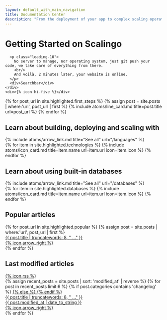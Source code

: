 ```yaml
---
layout: default_with_main_navigation
title: Documentation Center
description: "From the deployment of your app to complex scaling operations you'll find all the resources you need to understand and benefit from Scalingo's powerful Platform as a Service. All major languages are supported: Ruby, NodeJS, MeteorJS, Python, PHP, Java and more."
---
```

<div class="w-full max-w-sc-content-1532 text-sc-gray-1">
  <div class="bg-sc-gray-5 flex flex-row mb-12">
    <div class="flex-grow p-10">
      <h1 class="mb-4 text-sc-title-1 font-bold">Getting Started on Scalingo</h1>

      <p class="leading-10">
        No server to manage, nor operating system, just git push your code, we take care of everything from there.
        <br/>
        And voilà, 2 minutes later, your website is online.
      </p>
      <div>Searchbar</div>
    </div>
    <div>{% icon hi-five %}</div>
  </div>
  <div class="grid grid-cols-1 md:grid-cols-2 xl:grid-cols-3 gap-6 mb-12">
    {% for post_url in site.highlighted.first_steps %}
      {% assign post = site.posts | where:'url', post_url | first %}
      {% include atoms/line_card.md title=post.title url=post_url %}
    {% endfor %}
  </div>
  <div class="grid grid-cols-1 xl:grid-cols-2 gap-6 mb-12">
    <div>
      <div class="md:flex mb-4">
        <h2 class="flex-grow font-bold">Learn about building, deploying and scaling with</h2>
        {% include atoms/arrow_link.md title="See all" url="/languages" %}
      </div>
      <div class="grid grid-cols-1 md:grid-cols-3 gap-6">
        {% for item in site.highlighted.technologies %}
          {% include atoms/icon_card.md title=item.name url=item.url icon=item.icon %}
        {% endfor %}
      </div>
    </div>
    <div>
      <div class="md:flex mb-4">
        <h2 class="flex-grow font-bold">Learn about using built-in databases</h2>
        {% include atoms/arrow_link.md title="See all" url="/databases" %}
      </div>
      <div class="grid grid-cols-1 md:grid-cols-3 gap-6">
        {% for item in site.highlighted.databases %}
          {% include atoms/icon_card.md title=item.name url=item.url icon=item.icon %}
        {% endfor %}
      </div>
    </div>
  </div>
  <div class="grid grid-cols-1 xl:grid-cols-2 gap-6">
    <div>
      <div class="flex mb-4">
        <h2 class="font-bold">Popular articles</h2>
      </div>
      <div class="flex flex-col gap-2">
        {% for post_url in site.highlighted.popular %}
          {% assign post = site.posts | where:'url', post_url | first %}
          <a href="{{ post_url }}">
            <div class="bg-sc-gray-5 w-full p-6 flex items-center group rounded transition hover:shadow-lg">
              <div class="flex-grow group-hover:text-sc-blue-1">{{ post.title | truncatewords: 8, " ..." }}</div>
              <div class="group-hover:translate-x-1 duration-200 ease-out">{% icon arrow_right %}</div>
            </div>
          </a>
        {% endfor %}
      </div>
    </div>
    <div>
      <div class="flex mb-4 items-center">
        <h2 class="font-bold">Last modified articles</h2>
        <a class="ml-4" href="/feed.xml">{% icon rss %}</a>
      </div>
      <div class="flex flex-col gap-2">
        {% assign recent_posts = site.posts | sort: 'modified_at' | reverse %}
        {% for post in recent_posts limit:6 %}
          {% if post.categories contains 'changelog' %}
            <a href="{{ post.id | slugify | prepend: "/changelog#" }}">
          {% else %}
            <a href="{{ post.url }}">
          {% endif %}
            <div class="bg-sc-gray-5 w-full p-6 flex items-center group roundedtransition hover:shadow-lg">
              <div class="flex-grow group-hover:text-sc-blue-1">{{ post.title | truncatewords: 8, " ..." }}</div>
              <div class="text-sc-gray-2 mr-6">{{ post.modified_at | date_to_string }}</div>
              <div class="group-hover:translate-x-1 duration-200 ease-out">{% icon arrow_right %}</div>
            </div>
          </a>
        {% endfor %}
      </div>
    </div>
  </div>
</div>

